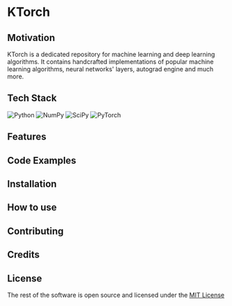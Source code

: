 # KTorch
## Motivation

KTorch is a dedicated repository for machine learning and deep learning algorithms. It contains handcrafted implementations of popular machine learning algorithms, neural networks' layers, autograd engine and much more.

## Tech Stack
<div align="center>
  
[![Python](https://img.shields.io/badge/python-3670A0?style=for-the-badge&logo=python&logoColor=ffdd54)](https://www.python.org/)
![NumPy](https://img.shields.io/badge/numpy-%23013243.svg?style=for-the-badge&logo=numpy&logoColor=white)
![SciPy](https://img.shields.io/badge/SciPy-%230C55A5.svg?style=for-the-badge&logo=scipy&logoColor=%white)
![PyTorch](https://img.shields.io/badge/PyTorch-%23EE4C2C.svg?style=for-the-badge&logo=PyTorch&logoColor=white)
  
</div>


## Features

## Code Examples

## Installation

## How to use

## Contributing

## Credits

## License
The rest of the software is open source and licensed under the [MIT License](https://opensource.org/license/mit/)
